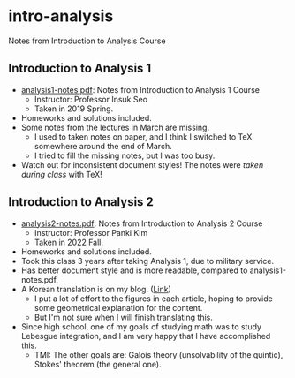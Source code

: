 # intro-analysis

Notes from Introduction to Analysis Course

## Introduction to Analysis 1

- [analysis1-notes.pdf](/analysis1-notes.pdf): Notes from Introduction to Analysis 1 Course
  - Instructor: Professor Insuk Seo
  - Taken in 2019 Spring.
- Homeworks and solutions included.
- Some notes from the lectures in March are missing.
  - I used to taken notes on paper, and I think I switched to TeX somewhere around the end of March.
  - I tried to fill the missing notes, but I was too busy.
- Watch out for inconsistent document styles! The notes were _taken during class_ with TeX!

## Introduction to Analysis 2

- [analysis2-notes.pdf](/analysis2-notes.pdf): Notes from Introduction to Analysis 2 Course
  - Instructor: Professor Panki Kim
  - Taken in 2022 Fall.
- Homeworks and solutions included.
- Took this class 3 years after taking Analysis 1, due to military service.
- Has better document style and is more readable, compared to analysis1-notes.pdf.
- A Korean translation is on my blog. ([Link](https://calofmijuck.tistory.com/category/Mathematics/Measure%20Theory))
  - I put a lot of effort to the figures in each article, hoping to provide some geometrical explanation for the content.
  - But I'm not sure when I will finish translating this.
- Since high school, one of my goals of studying math was to study Lebesgue integration, and I am very happy that I have accomplished this.
  - TMI: The other goals are: Galois theory (unsolvability of the quintic), Stokes' theorem (the general one).
